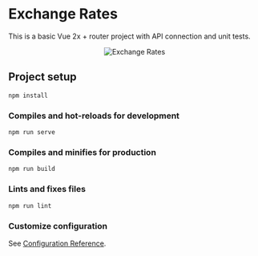 # Exchange Rates

This is a basic Vue 2x + router project with API connection and unit tests.

<p align="center">
  <img src="https://darioriverat.com/public/img/dist/exchange-rates.png" alt="Exchange Rates" />
</p>

## Project setup

```
npm install
```

### Compiles and hot-reloads for development

```
npm run serve
```

### Compiles and minifies for production

```
npm run build
```

### Lints and fixes files

```
npm run lint
```

### Customize configuration

See [Configuration Reference](https://cli.vuejs.org/config/).
